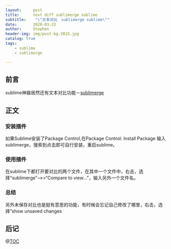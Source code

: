 ```yaml
---
layout:     post
title:      text diff sublimerge sublime
subtitle:    "\"文本对比　sublimerge sublime\""
date:       2020-03-23
author:     Stephen
header-img: img/post-bg-2015.jpg
catalog: true
tags:
    - sublime
    - sublimerge

---
```



## 前言

sublime神器居然还有文本对比功能－[sublimerge](http://www.sublimerge.com/)

## 正文
### 安装插件
如果Sublime安装了Package Control,在Package Control: Install Package 输入 sublimerge，搜索到点击即可自行安装，重启sublime。
### 使用插件
在sublime下都打开要对比的两个文件，在其中一个文件中，右击，选择“sublimerge”–>>“Compare to view...”，输入另外一个文件名。
### 总结
另外未保存对比也是挺有意思的功能，有时候会忘记自己修改了哪里，右击，选择”show unsaved changes
## 后记

@[TOC](这里写自定义目录标题)


